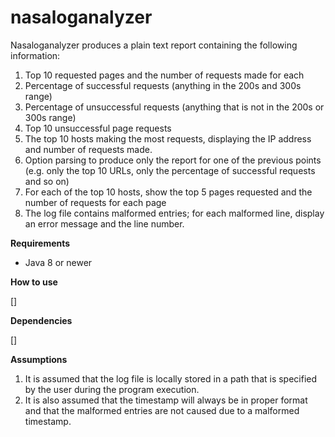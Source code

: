 # nasaloganalyzer
Nasaloganalyzer produces a plain text report containing the following information:

1. Top 10 requested pages and the number of requests made for each
2. Percentage of successful requests (anything in the 200s and 300s range)
3. Percentage of unsuccessful requests (anything that is not in the 200s or 300s range)
4. Top 10 unsuccessful page requests
5. The top 10 hosts making the most requests, displaying the IP address and number of requests made.
6. Option parsing to produce only the report for one of the previous points (e.g. only the top 10 URLs, only the percentage of successful requests and so on)
7. For each of the top 10 hosts, show the top 5 pages requested and the number of requests for each page
8. The log file contains malformed entries; for each malformed line, display an error message and the line number.

**Requirements**

 - Java 8 or newer

**How to use**

[]

**Dependencies**

[]

**Assumptions**

 1) It is assumed that the log file is locally stored in a path that is specified by the user during the program execution.
 2) It is also assumed that the timestamp will always be in proper format and that the malformed entries are not caused due to a malformed timestamp.

